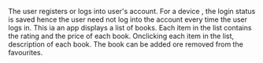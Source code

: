 The user registers or logs into user's account.
For a device , the login status is saved hence the user need not log into the account every time the user logs in.
This ia an app displays a list of books.
Each item in the list contains the rating and the price of each book.
Onclicking each item in the list, description of each book.
The book can be added ore removed from the favourites.
